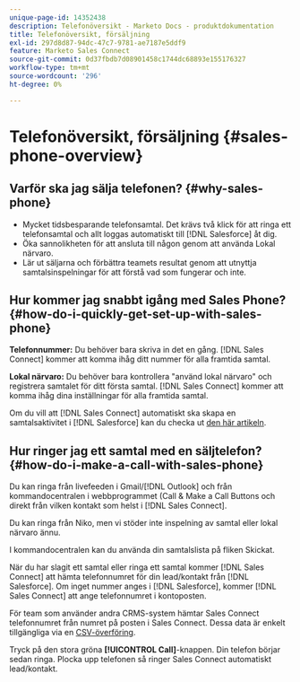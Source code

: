 ```yaml
---
unique-page-id: 14352438
description: Telefonöversikt - Marketo Docs - produktdokumentation
title: Telefonöversikt, försäljning
exl-id: 297d8d87-94dc-47c7-9781-ae7187e5ddf9
feature: Marketo Sales Connect
source-git-commit: 0d37fbdb7d08901458c1744dc68893e155176327
workflow-type: tm+mt
source-wordcount: '296'
ht-degree: 0%

---
```


# Telefonöversikt, försäljning {#sales-phone-overview}

## Varför ska jag sälja telefonen? {#why-sales-phone}

* Mycket tidsbesparande telefonsamtal. Det krävs två klick för att ringa ett telefonsamtal och allt loggas automatiskt till [!DNL Salesforce] åt dig.
* Öka sannolikheten för att ansluta till någon genom att använda Lokal närvaro.
* Lär ut säljarna och förbättra teamets resultat genom att utnyttja samtalsinspelningar för att förstå vad som fungerar och inte.

## Hur kommer jag snabbt igång med Sales Phone? {#how-do-i-quickly-get-set-up-with-sales-phone}

**Telefonnummer:** Du behöver bara skriva in det en gång. [!DNL Sales Connect] kommer att komma ihåg ditt nummer för alla framtida samtal.

**Lokal närvaro:** Du behöver bara kontrollera &quot;använd lokal närvaro&quot; och registrera samtalet för ditt första samtal. [!DNL Sales Connect] kommer att komma ihåg dina inställningar för alla framtida samtal.

Om du vill att [!DNL Sales Connect] automatiskt ska skapa en samtalsaktivitet i [!DNL Salesforce] kan du checka ut [den här artikeln](/help/marketo/product-docs/marketo-sales-connect/phone/calls-arent-logging-to-salesforce.md).

## Hur ringer jag ett samtal med en säljtelefon? {#how-do-i-make-a-call-with-sales-phone}

Du kan ringa från livefeeden i Gmail/[!DNL Outlook] och från kommandocentralen i webbprogrammet (Call &amp; Make a Call Buttons och direkt från vilken kontakt som helst i [!DNL Sales Connect].

Du kan ringa från Niko, men vi stöder inte inspelning av samtal eller lokal närvaro ännu.

I kommandocentralen kan du använda din samtalslista på fliken Skickat.

När du har slagit ett samtal eller ringa ett samtal kommer [!DNL Sales Connect] att hämta telefonnumret för din lead/kontakt från [!DNL Salesforce]. Om inget nummer anges i [!DNL Salesforce], kommer [!DNL Sales Connect] att ange telefonnumret i kontoposten.

För team som använder andra CRMS-system hämtar Sales Connect telefonnumret från numret på posten i Sales Connect. Dessa data är enkelt tillgängliga via en [CSV-överföring](/help/marketo/product-docs/marketo-sales-connect/people/managing-contacts/import-contacts-via-csv.md).

Tryck på den stora gröna **[!UICONTROL Call]**-knappen. Din telefon börjar sedan ringa. Plocka upp telefonen så ringer Sales Connect automatiskt lead/kontakt.
